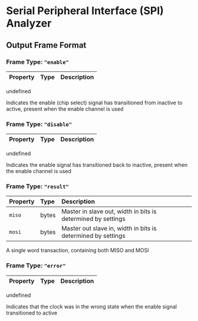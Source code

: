 # Serial Peripheral Interface \(SPI\) Analyzer

## Output Frame Format

### Frame Type: `"enable"`

| Property | Type | Description |
| :--- | :--- | :--- |


undefined

Indicates the enable \(chip select\) signal has transitioned from inactive to active, present when the enable channel is used

### Frame Type: `"disable"`

| Property | Type | Description |
| :--- | :--- | :--- |


undefined

Indicates the enable signal has transitioned back to inactive, present when the enable channel is used

### Frame Type: `"result"`

| Property | Type | Description |
| :--- | :--- | :--- |
| `miso` | bytes | Master in slave out, width in bits is determined by settings |
| `mosi` | bytes | Master out slave in, width in bits is determined by settings |

A single word transaction, containing both MISO and MOSI

### Frame Type: `"error"`

| Property | Type | Description |
| :--- | :--- | :--- |


undefined

Indicates that the clock was in the wrong state when the enable signal transitioned to active

